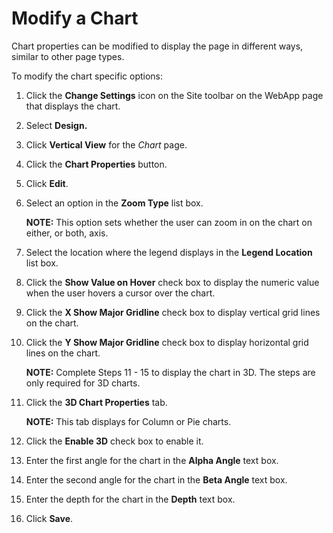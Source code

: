 # Modify a Chart

Chart properties can be modified to display the page in different ways,
similar to other page types.

To modify the chart specific options:

1.  Click the **Change Settings** icon on the Site toolbar on the WebApp
    page that displays the chart.

2.  Select **Design.**

3.  Click **Vertical View** for the *Chart* page.

4.  Click the **Chart Properties** button.

5.  Click **Edit**.

6.  Select an option in the **Zoom Type** list box.
    
    **NOTE:** This option sets whether the user can zoom in on the chart
    on either, or both, axis.

7.  Select the location where the legend displays in the **Legend
    Location** list box.

8.  Click the **Show Value on Hover** check box to display the numeric
    value when the user hovers a cursor over the chart.

9.  Click the **X Show Major Gridline** check box to display vertical
    grid lines on the chart.

10. Click the **Y Show Major Gridline** check box to display horizontal
    grid lines on the chart.
    
    **NOTE:** Complete Steps 11 - 15 to display the chart in 3D. The
    steps are only required for 3D charts.

11. Click the **3D Chart Properties** tab.
    
    **NOTE:** This tab displays for Column or Pie charts.

12. Click the **Enable 3D** check box to enable it.

13. Enter the first angle for the chart in the **Alpha Angle** text box.

14. Enter the second angle for the chart in the **Beta Angle** text box.

15. Enter the depth for the chart in the **Depth** text box.

16. Click **Save**.
